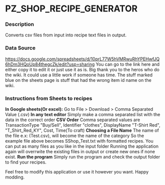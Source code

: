 
# PZ_SHOP_RECIPE_GENERATOR

### Description
Converts csv files from input into recipe text files in output.
### Data Source
https://docs.google.com/spreadsheets/d/10prL77W5hVMRwuRhYPEHwfJQ6hDm3HQoUp84thegcZk/edit?usp=sharing
You can go to the link here
and either copy it to edit it or just use it as is. 
Big thank you to the heros who do the wiki. It could use a little work if someone has time. The stuff marked
blue on the sheets page is stuff that had the wrong item id name on the wiki. 

### Instructions from Sheets to recipes
**In Google sheets(Or excel):**
Go to File > Download > Comma Separated Value (.csv) 
**In any text editor**
Simply make a comma separated list with the data in the correct order
**CSV Order**
Comma separated values are
TransactionType "Buy/Sell", Identifier "clothes", DisplayName "T-Shirt Red", "T_Shirt_Red_KY", Cost, Time(To craft)
**Choosing a File Name**
The name of the file e.x: (Test.csv), will become the name of the category
So the example file above becomes SShop_Test.txt with formatted recipes.
You can put as many files as you like in the input folder
Running the application again will overrwite the existing files in output or create new ones if none exist. 
**Run the program**
Simply run the program and check the output folder to find your recipes. 

Feel free to modify this application or use it however you want. 
Happy modding. 

